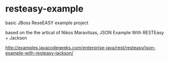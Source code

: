 # resteasy-example
basic JBoss ReseEASY example project

based on the the artical of Nikos Maravitsas, JSON Example With RESTEasy + Jackson

http://examples.javacodegeeks.com/enterprise-java/rest/resteasy/json-example-with-resteasy-jackson/
